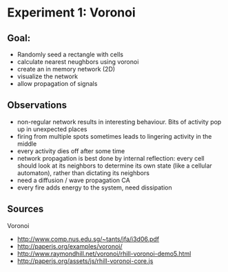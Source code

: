 Experiment 1: Voronoi
===========

Goal:
-----

- Randomly seed a rectangle with cells
- calculate nearest neughbors using voronoi
- create an in memory network (2D)
- visualize the network
- allow propagation of signals

Observations
--------

- non-regular network results in interesting behaviour. Bits of activity pop up in unexpected places
- firing from multiple spots sometimes leads to lingering activity in the middle
- every activity dies off after some time
- network propagation is best done by internal reflection: every cell should look at its neighbors to determine its own state (like a cellular automaton), rather than dictating its neighbors
- need a diffusion / wave propagation CA 
- every fire adds energy to the system, need dissipation

Sources
------

Voronoi

- <http://www.comp.nus.edu.sg/~tants/jfa/i3d06.pdf>
- <http://paperjs.org/examples/voronoi/>
- <http://www.raymondhill.net/voronoi/rhill-voronoi-demo5.html>
- <http://paperjs.org/assets/js/rhill-voronoi-core.js>